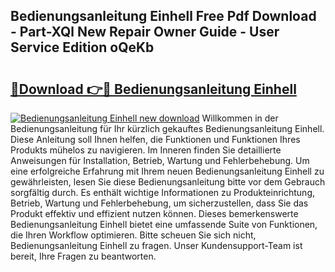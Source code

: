 ## Bedienungsanleitung Einhell Free Pdf Download - Part-XQl New Repair Owner Guide - User Service Edition oQeKb

# <h2><a href="http://df0she.blite.top/?on=Bedienungsanleitung+Einhell">🔗Download 👉🔴 Bedienungsanleitung Einhell</a></h2>

[![Bedienungsanleitung Einhell new download](https://i.imgur.com/lujVjoI.png)](http://df0she.blite.top/?on=Bedienungsanleitung+Einhell)
Willkommen in der Bedienungsanleitung für Ihr kürzlich gekauftes Bedienungsanleitung Einhell. Diese Anleitung soll Ihnen helfen, die Funktionen und Funktionen Ihres Produkts mühelos zu navigieren. Im Inneren finden Sie detaillierte Anweisungen für Installation, Betrieb, Wartung und Fehlerbehebung. Um eine erfolgreiche Erfahrung mit Ihrem neuen Bedienungsanleitung Einhell zu gewährleisten, lesen Sie diese Bedienungsanleitung bitte vor dem Gebrauch sorgfältig durch. Es enthält wichtige Informationen zu Produkteinrichtung, Betrieb, Wartung und Fehlerbehebung, um sicherzustellen, dass Sie das Produkt effektiv und effizient nutzen können. Dieses bemerkenswerte Bedienungsanleitung Einhell bietet eine umfassende Suite von Funktionen, die Ihren Workflow optimieren. Bitte scheuen Sie sich nicht, Bedienungsanleitung Einhell zu fragen. Unser Kundensupport-Team ist bereit, Ihre Fragen zu beantworten.

